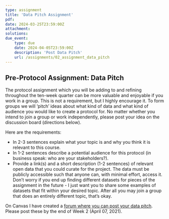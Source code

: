 ```yaml
---
type: assignment
title: 'Data Pitch Assignment'
pdf:
date: 2024-03-25T23:59:00Z
attachment:
solutions:
due_event:
    type: due    
    date: 2024-04-05T23:59:00Z
    description: 'Post Data Pitch'
    url: /assignments/02_assignment_data_pitch
---
```

## Pre-Protocol Assignment: Data Pitch

The protocol assignment which you will be adding to and refining throughout the ten-week quarter can be more valuable and enjoyable if you work in a group. This is not a requirement, but I highly encourage it. To form groups we will ‘pitch’ ideas about what kind of data and what kind of audience you would like to create a protocol for. No matter whether you intend to join a group or work independently, please post your idea on the discussion board (directions below).

Here are the requirements:
- In 2-3 sentences explain what your topic is and why you think it is relevant to this course.
- In 1-2 sentences describe a potential audience for this protocol (in business speak: who are your stakeholders?).
- Provide a link(s) and a short description (1-2 sentences) of relevant open data that you could curate for the project. The data must be publicly accessible such that anyone can, with minimal effort, access it. Don’t worry if you end up finding different datasets for pieces of the assignment in the future - I just want you to share some examples of datasets that fit within your desired topic. After all you may join a group that does an entirely different topic, that’s okay.

On Canvas I have created a [forum where you can post your data pitch](https://canvas.uw.edu/courses/1641385/discussion_topics/8008442). Please post these by the end of Week 2 (April 07, 2021).  
